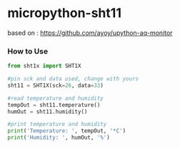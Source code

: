 # micropython-sht11

based on : https://github.com/ayoy/upython-aq-monitor

### How to Use
```python
from sht1x import SHT1X

#pin sck and data used, change with yours
sht11 = SHT1X(sck=26, data=33)

#read temperature and humidity
tempOut = sht11.temperature()
humOut = sht11.humidity()

#print temperature and humidity
print('Temperature: ', tempOut, '*C')
print('Humidity: ', humOut, '%')
```
